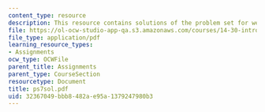 ```yaml
---
content_type: resource
description: This resource contains solutions of the problem set for week 7.
file: https://ol-ocw-studio-app-qa.s3.amazonaws.com/courses/14-30-introduction-to-statistical-method-in-economics-spring-2006/32367049bbb8482ae95a1379247980b3_ps7sol.pdf
file_type: application/pdf
learning_resource_types:
- Assignments
ocw_type: OCWFile
parent_title: Assignments
parent_type: CourseSection
resourcetype: Document
title: ps7sol.pdf
uid: 32367049-bbb8-482a-e95a-1379247980b3
---
```

